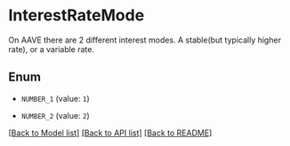 # InterestRateMode

On AAVE there are 2 different interest modes.  A stable(but typically higher rate), or a variable rate.

## Enum

* `NUMBER_1` (value: `1`)

* `NUMBER_2` (value: `2`)

[[Back to Model list]](../README.md#documentation-for-models) [[Back to API list]](../README.md#documentation-for-api-endpoints) [[Back to README]](../README.md)


